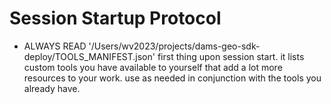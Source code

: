 # Session Startup Protocol

- ALWAYS READ '/Users/wv2023/projects/dams-geo-sdk-deploy/TOOLS_MANIFEST.json' first thing upon session start. it lists custom tools you have available to yourself that add a lot more resources to your work. use as needed in conjunction with the tools you already have.